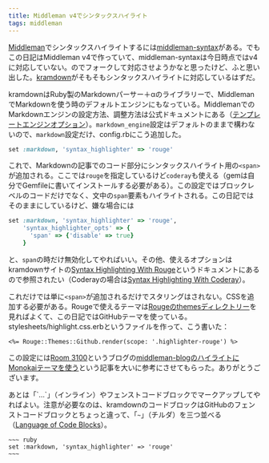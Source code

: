 ```yaml
---
title: Middleman v4でシンタックスハイライト
tags: middleman
---
```


[Middleman][]でシンタックスハイライトするには[middleman-syntax][]がある。でもこの日記はMiddleman v4で作っていて、middleman-syntaxは今日時点ではv4に対応していない。のでフォークして対応させようかなと思ったけど、ふと思い出した。[kramdown][]がそもそもシンタックスハイライトに対応しているはずだ。

kramdownはRuby製のMarkdownパーサー＋αのライブラリーで、MiddlemanでMarkdownを使う時のデフォルトエンジンにもなっている。MiddlemanでのMarkdownエンジンの設定方法、調整方法は公式ドキュメントにある（[テンプレートエンジンオプション][]）。`markdown_engine`設定はデフォルトのままで構わないので、`markdown`設定だけ、config.rbにこう追加した。

~~~ ruby
set :markdown, 'syntax_highlighter' => 'rouge'
~~~

これで、Markdownの記事でのコード部分にシンタックスハイライト用の`<span>`が追加される。ここでは`rouge`を指定しているけど`coderay`も使える（gemは自分でGemfileに書いてインストールする必要がある）。この設定ではブロックレベルのコードだけでなく、文中の`span`要素もハイライトされる。この日記ではそのままにしているけど、嫌な場合には

~~~ ruby
set :markdown, 'syntax_highlighter' => 'rouge',
    'syntax_highlighter_opts' => {
      'span' => {'disable' => true}
    }
~~~

と、`span`の時だけ無効化してやればいい。その他、使えるオプションはkramdownサイトの[Syntax Highlighting With Rouge][]というドキュメントにあるので参照されたい（Coderayの場合は[Syntax Highlighting With Coderay][]）。

これだけでは単に`<span>`が追加されるだけでスタリングはされない。CSSを追加する必要がある。Rougeで使えるテーマは[Rougeのthemesディレクトリー][]を見ればよくて、この日記ではGitHubテーマを使っている。stylesheets/highlight.css.erbというファイルを作って、こう書いた：

~~~ erb
<%= Rouge::Themes::Github.render(scope: '.highlighter-rouge') %>
~~~

この設定には[Room 3100][]というブログの[middleman-blogのハイライトにMonokaiテーマを使う][]という記事を大いに参考にさせてもらった。ありがとうございます。

あとは「\`...\`」（インライン）やフェンストコードブロックでマークアップしてやればよい。注意が必要なのは、kramdownのコードブロックはGitHubのフェンストコードブロックとちょっと違って、「`~`」（チルダ）を三つ並べる（[Language of Code Blocks][]）。

    ~~~ ruby
    set :markdown, 'syntax_highlighter' => 'rouge'
    ~~~

[Middleman]: https://middlemanapp.com/jp/
[middleman-syntax]: https://github.com/middleman/middleman-syntax
[kramdown]: http://kramdown.gettalong.org/
[テンプレートエンジンオプション]: https://middlemanapp.com/jp/basics/template_engine_options/
[Syntax Highlighting With Rouge]: http://kramdown.gettalong.org/syntax_highlighter/rouge.html
[Syntax Highlighting With Coderay]: http://kramdown.gettalong.org/syntax_highlighter/coderay.html
[Rougeのthemesディレクトリー]: https://github.com/jneen/rouge/tree/master/lib/rouge/themes
[Room 3100]: http://3100.github.io/
[middleman-blogのハイライトにMonokaiテーマを使う]: http://3100.github.io/blog/2013/10/31/monokai-theme-to-middleman-blog.html
[Language of Code Blocks]: http://kramdown.gettalong.org/syntax.html#language-of-code-blocks
